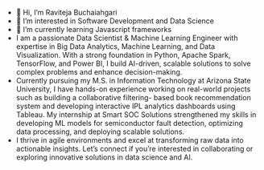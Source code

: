 - 👋 Hi, I’m Raviteja Buchaiahgari
- 👀 I’m interested in Software Development and Data Science
- 🌱 I’m currently learning Javascript frameworks
- I am a passionate Data Scientist & Machine Learning Engineer with expertise in Big Data Analytics, Machine Learning, and Data Visualization. With a strong foundation in Python, Apache 
  Spark, TensorFlow, and Power BI, I build AI-driven, scalable solutions to solve complex problems and enhance decision-making.
- Currently pursuing my M.S. in Information Technology at Arizona State University, I have hands-on experience working on real-world projects such as building a collaborative filtering- 
  based book recommendation system and developing interactive IPL analytics dashboards using Tableau. My internship at Smart SOC Solutions strengthened my skills in developing ML models 
  for semiconductor fault detection, optimizing data processing, and deploying scalable solutions.
- I thrive in agile environments and excel at transforming raw data into actionable insights. Let’s connect if you’re interested in collaborating or exploring innovative solutions in 
  data science and AI.



<!---
raviteja-1301/raviteja-1301 is a ✨ special ✨ repository because its `README.md` (this file) appears on your GitHub profile.
You can click the Preview link to take a look at your changes.
--->
